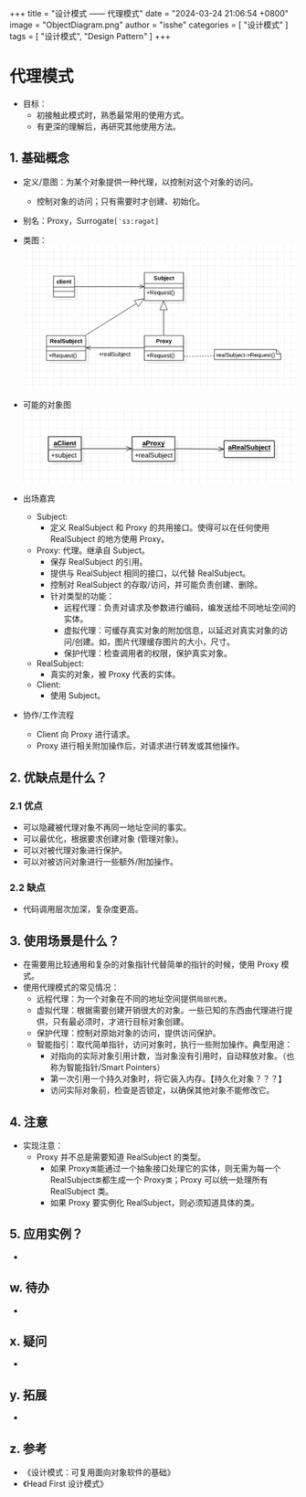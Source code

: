 +++
title = "设计模式 —— 代理模式"
date = "2024-03-24 21:06:54 +0800"
image = "ObjectDiagram.png"
author = "isshe"
categories = [ "设计模式" ]
tags = [ "设计模式", "Design Pattern" ]
+++


# 代理模式
* 目标：
    * 初接触此模式时，熟悉最常用的使用方式。
    * 有更深的理解后，再研究其他使用方法。
## 1. 基础概念
* 定义/意图：为某个对象提供一种代理，以控制对这个对象的访问。
    * 控制对象的访问；只有需要时才创建、初始化。
* 别名：Proxy，Surrogate`[ˈsɜ:rəgət]`
* 类图：
![类图](ClassDiagram.png)
* 可能的对象图
![对象图](ObjectDiagram.png)
* 出场嘉宾
    * Subject: 
        * 定义 RealSubject 和 Proxy 的共用接口。使得可以在任何使用 RealSubject 的地方使用 Proxy。
    * Proxy: 代理。继承自 Subject。
        * 保存 RealSubject 的引用。
        * 提供与 RealSubject 相同的接口，以代替 RealSubject。
        * 控制对 RealSubject 的存取/访问，并可能负责创建、删除。
        * 针对类型的功能：
            * 远程代理：负责对请求及参数进行编码，编发送给不同地址空间的实体。
            * 虚拟代理：可缓存真实对象的附加信息，以延迟对真实对象的访问/创建。如，图片代理缓存图片的大小，尺寸。
            * 保护代理：检查调用者的权限，保护真实对象。
    * RealSubject: 
        * 真实的对象，被 Proxy 代表的实体。
    * Client: 
        * 使用 Subject。

* 协作/工作流程
    * Client 向 Proxy 进行请求。
    * Proxy 进行相关附加操作后，对请求进行转发或其他操作。

## 2. 优缺点是什么？
### 2.1 优点
* 可以隐藏被代理对象不再同一地址空间的事实。
* 可以最优化，根据要求创建对象 (管理对象)。
* 可以对被代理对象进行保护。
* 可以对被访问对象进行一些额外/附加操作。

### 2.2 缺点
* 代码调用层次加深，复杂度更高。

## 3. 使用场景是什么？
* 在需要用比较通用和复杂的对象指针代替简单的指针的时候，使用 Proxy 模式。
* 使用代理模式的常见情况：
    * 远程代理：为一个对象在不同的地址空间提供`局部代表`。
    * 虚拟代理：根据需要创建开销很大的对象。一些已知的东西由代理进行提供，只有最必须时，才进行目标对象创建。
    * 保护代理：控制对原始对象的访问，提供访问保护。
    * 智能指引：取代简单指针，访问对象时，执行一些附加操作。典型用途：
        * 对指向的实际对象引用计数，当对象没有引用时，自动释放对象。（也称为智能指针/Smart Pointers）
        * 第一次引用一个持久对象时，将它装入内存。【持久化对象？？？】
        * 访问实际对象前，检查是否锁定，以确保其他对象不能修改它。

## 4. 注意
* 实现注意：
    * Proxy 并不总是需要知道 RealSubject 的类型。
        * 如果 Proxy`类`能通过一个抽象接口处理它的实体，则无需为每一个 RealSubject`类`都生成一个 Proxy`类`；Proxy 可以统一处理所有 RealSubject 类。
        * 如果 Proxy 要实例化 RealSubject，则必须知道具体的类。

## 5. 应用实例？
* 

## w. 待办
* 

## x. 疑问
* 

## y. 拓展
* 

## z. 参考
* 《设计模式：可复用面向对象软件的基础》
* 《Head First 设计模式》

